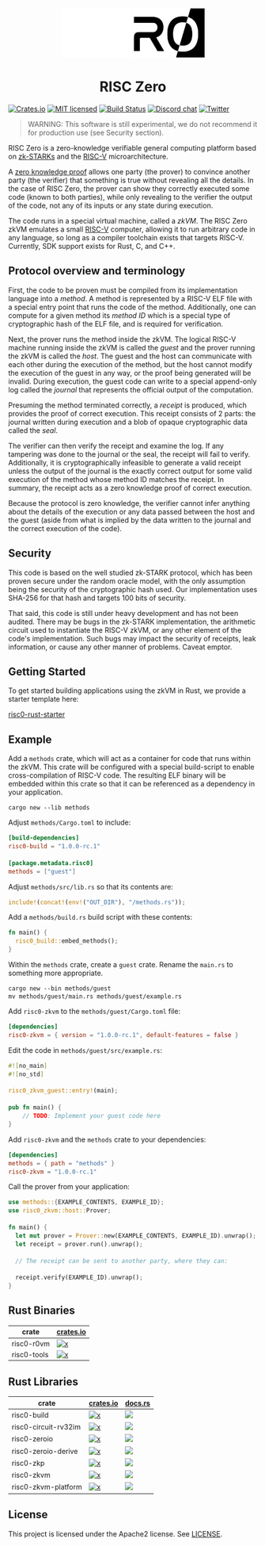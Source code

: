 <p align="center">
  <a href="https://risc0.com/#gh-dark-mode-only"><img src="docs/assets/Risc0-Logo_Horizontal.svg" height="100"></a>
  <a href="https://risc0.com/#gh-light-mode-only"><img src="docs/assets/Risc0-Logo_Horizontal_Inverted.svg" height="100"></a>
</p>

<h1 align="center">RISC Zero</h1>

[![Crates.io][crates-badge]][crates-url]
[![MIT licensed][licence-badge]][licence-url]
[![Build Status][actions-badge]][actions-url]
[![Discord chat][discord-badge]][discord-url]
[![Twitter][twitter-badge]][twitter-url]

[crates-badge]: https://img.shields.io/crates/v/risc0-zkvm?include_prerelease
[crates-url]: https://crates.io/crates/risc0-zkvm
[licence-badge]: https://img.shields.io/github/license/risc0/risc0?color=blue
[licence-url]: https://github.com/risc0/risc0/blob/main/LICENSE
[actions-badge]: https://img.shields.io/github/workflow/status/risc0/risc0/CI/main
[actions-url]: https://github.com/risc0/risc0/actions?query=workflow%3ACI+branch%3Amain
[discord-badge]: https://img.shields.io/discord/953703904086994974.svg?logo=discord&style=flat-square
[discord-url]: https://discord.gg/risczero
[twitter-badge]: https://img.shields.io/twitter/follow/risczero
[twitter-url]: https://twitter.com/risczero

[zk-proof]: https://en.wikipedia.org/wiki/Non-interactive_zero-knowledge_proof
[risc-v]: https://en.wikipedia.org/wiki/RISC-V
[crates.io]: https://crates.io

> WARNING: This software is still experimental, we do not recommend it for
> production use (see Security section).

RISC Zero is a zero-knowledge verifiable general computing platform based on
[zk-STARKs][zk-proof] and the [RISC-V] microarchitecture.

A [zero knowledge proof][zk-proof] allows one party (the prover) to convince
another party (the verifier) that something is true without revealing all the
details.  In the case of RISC Zero, the prover can show they correctly executed
some code (known to both parties), while only revealing to the verifier the
output of the code, not any of its inputs or any state during execution.

The code runs in a special virtual machine, called a *zkVM*.  The RISC Zero zkVM
emulates a small [RISC-V] computer, allowing it to run arbitrary code in any
language, so long as a compiler toolchain exists that targets RISC-V. Currently,
SDK support exists for Rust, C, and C++.

## Protocol overview and terminology

First, the code to be proven must be compiled from its implementation language
into a *method*.  A method is represented by a RISC-V ELF file with a special
entry point that runs the code of the method.  Additionally, one can compute for
a given method its *method ID* which is a special type of cryptographic hash of
the ELF file, and is required for verification.

Next, the prover runs the method inside the zkVM.  The logical RISC-V machine
running inside the zkVM is called the *guest* and the prover running the zkVM is
called the *host*.  The guest and the host can communicate with each other
during the execution of the method, but the host cannot modify the execution of
the guest in any way, or the proof being generated will be invalid. During
execution, the guest code can write to a special append-only log called the
*journal* that represents the official output of the computation.

Presuming the method terminated correctly, a *receipt* is produced, which
provides the proof of correct execution. This receipt consists of 2 parts: the
journal written during execution and a blob of opaque cryptographic data called
the *seal*.

The verifier can then verify the receipt and examine the log. If any tampering
was done to the journal or the seal, the receipt will fail to verify.
Additionally, it is cryptographically infeasible to generate a valid receipt
unless the output of the journal is the exactly correct output for some valid
execution of the method whose method ID matches the receipt. In summary, the
receipt acts as a zero knowledge proof of correct execution.

Because the protocol is zero knowledge, the verifier cannot infer anything about
the details of the execution or any data passed between the host and the guest
(aside from what is implied by the data written to the journal and the correct
execution of the code).

## Security

This code is based on the well studied zk-STARK protocol, which has been proven
secure under the random oracle model, with the only assumption being the
security of the cryptographic hash used.  Our implementation uses SHA-256 for
that hash and targets 100 bits of security.

That said, this code is still under heavy development and has not been audited.
There may be bugs in the zk-STARK implementation, the arithmetic circuit used to
instantiate the RISC-V zkVM, or any other element of the code's implementation.
Such bugs may impact the security of receipts, leak information, or cause any
other manner of problems.  Caveat emptor.

## Getting Started

To get started building applications using the zkVM in Rust, we provide a
starter template here:

[risc0-rust-starter](https://github.com/risc0/risc0-rust-starter)

## Example

Add a `methods` crate, which will act as a container for code that runs within
the zkVM. This crate will be configured with a special build-script to enable
cross-compilation of RISC-V code. The resulting ELF binary will be embedded
within this crate so that it can be referenced as a dependency in your
application.

```
cargo new --lib methods
```

Adjust `methods/Cargo.toml` to include:

```toml
[build-dependencies]
risc0-build = "1.0.0-rc.1"

[package.metadata.risc0]
methods = ["guest"]
```

Adjust `methods/src/lib.rs` so that its contents are:

```rust
include!(concat!(env!("OUT_DIR"), "/methods.rs"));
```

Add a `methods/build.rs` build script with these contents:

```rust
fn main() {
  risc0_build::embed_methods();
}
```

Within the `methods` crate, create a `guest` crate. Rename the `main.rs` to
something more appropriate.

```
cargo new --bin methods/guest
mv methods/guest/main.rs methods/guest/example.rs
```

Add `risc0-zkvm` to the `methods/guest/Cargo.toml` file:

```toml
[dependencies]
risc0-zkvm = { version = "1.0.0-rc.1", default-features = false }
```

Edit the code in `methods/guest/src/example.rs`:

```rust
#![no_main]
#![no_std]

risc0_zkvm_guest::entry!(main);

pub fn main() {
    // TODO: Implement your guest code here
}
```

Add `risc0-zkvm` and the `methods` crate to your dependencies:

```toml
[dependencies]
methods = { path = "methods" }
risc0-zkvm = "1.0.0-rc.1"
```

Call the prover from your application:

```rust
use methods::{EXAMPLE_CONTENTS, EXAMPLE_ID};
use risc0_zkvm::host::Prover;

fn main() {
  let mut prover = Prover::new(EXAMPLE_CONTENTS, EXAMPLE_ID).unwrap();
  let receipt = prover.run().unwrap();

  // The receipt can be sent to another party, where they can:

  receipt.verify(EXAMPLE_ID).unwrap();
}
```

## Rust Binaries

| crate       | [crates.io]                                                                                                   |
| ----------- | ------------------------------------------------------------------------------------------------------------- |
| risc0-r0vm  | [![x](https://img.shields.io/crates/v/risc0-r0vm?include_prereleases)](https://crates.io/crates/risc0-r0vm)   |
| risc0-tools | [![x](https://img.shields.io/crates/v/risc0-tools?include_prereleases)](https://crates.io/crates/risc0-tools) |

## Rust Libraries

| crate                | [crates.io]                                                                                                                     | [docs.rs](https://docs.rs)                                                                      |
| -------------------- | ------------------------------------------------------------------------------------------------------------------------------- | ----------------------------------------------------------------------------------------------- |
| risc0-build          | [![x](https://img.shields.io/crates/v/risc0-build?include_prereleases)](https://crates.io/crates/risc0-build)                   | [![](https://img.shields.io/docsrs/risc0-build)](https://docs.rs/risc0-build)                   |
| risc0-circuit-rv32im | [![x](https://img.shields.io/crates/v/risc0-circuit-rv32im?include_prereleases)](https://crates.io/crates/risc0-circuit-rv32im) | [![](https://img.shields.io/docsrs/risc0-circuit-rv32im)](https://docs.rs/risc0-circuit-rv32im) |
| risc0-zeroio         | [![x](https://img.shields.io/crates/v/risc0-zeroio?include_prereleases)](https://crates.io/crates/risc0-zeroio)                 | [![](https://img.shields.io/docsrs/risc0-zeroio)](https://docs.rs/risc0-zeroio)                 |
| risc0-zeroio-derive  | [![x](https://img.shields.io/crates/v/risc0-zeroio-derive?include_prereleases)](https://crates.io/crates/risc0-zeroio-derive)   | [![](https://img.shields.io/docsrs/risc0-zeroio-derive)](https://docs.rs/risc0-zeroio-derive)   |
| risc0-zkp            | [![x](https://img.shields.io/crates/v/risc0-zkp?include_prereleases)](https://crates.io/crates/risc0-zkp)                       | [![](https://img.shields.io/docsrs/risc0-zkp)](https://docs.rs/risc0-zkp)                       |
| risc0-zkvm           | [![x](https://img.shields.io/crates/v/risc0-zkvm?include_prereleases)](https://crates.io/crates/risc0-zkvm)                     | [![](https://img.shields.io/docsrs/risc0-zkvm)](https://docs.rs/risc0-zkvm)                     |
| risc0-zkvm-platform  | [![x](https://img.shields.io/crates/v/risc0-zkvm-platform?include_prereleases)](https://crates.io/crates/risc0-zkvm-platform)   | [![](https://img.shields.io/docsrs/risc0-zkvm-platform)](https://docs.rs/risc0-zkvm-platform)   |

## License

This project is licensed under the Apache2 license. See [LICENSE](LICENSE).

